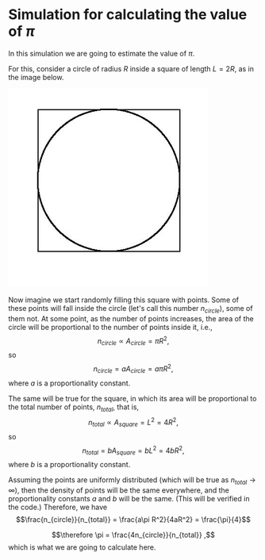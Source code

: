 # Simulation for calculating the value of $\pi$

In this simulation we are going to estimate the value of $\pi$.

For this, consider a circle of radius $R$ inside a square of length $L = 2R$, as in the image below.

![](circle_inside_square.jpg)

Now imagine we start randomly filling this square with points. Some of these points will fall inside the circle (let's call this number $n_{circle}$), some of them not. At some point, as the number of points increases, the area of the circle will be proportional to the number of points inside it, i.e., 
$$n_{circle} \propto A_{circle} = \pi R^2 ,$$
so
$$n_{circle} = aA_{circle} = a\pi R^2 ,$$
where $a$ is a proportionality constant.

The same will be true for the square, in which its area will be proportional to the total number of points, $n_{total}$, that is,
$$n_{total} \propto A_{square} = L^2 = 4R^2 ,$$
so
$$n_{total} = bA_{square} = bL^2 = 4bR^2 ,$$
where $b$ is a proportionality constant.

Assuming the points are uniformly distributed (which will be true as $n_{total} \to \infty$), then the density of points will be the same everywhere, and the proportionality constants $a$ and $b$ will be the same. (This will be verified in the code.) Therefore, we have
$$\frac{n_{circle}}{n_{total}} = \frac{a\pi R^2}{4aR^2} = \frac{\pi}{4}$$

$$\therefore \pi = \frac{4n_{circle}}{n_{total}} ,$$
which is what we are going to calculate here.
